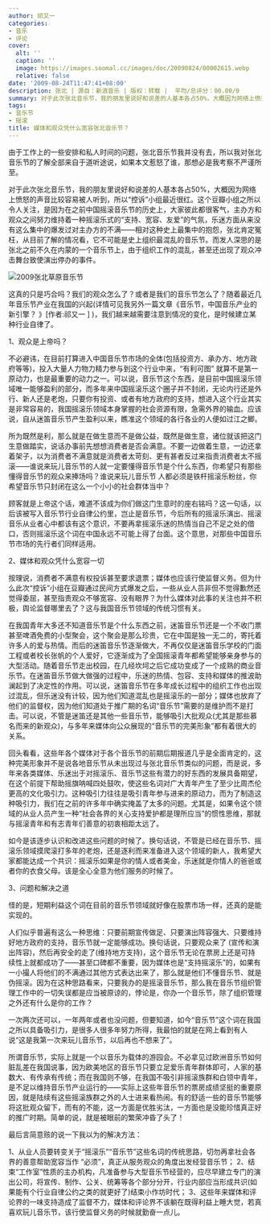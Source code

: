 ```yaml
---
author: 祁又一
categories:
- 音乐
- 评论
cover:
  alt: ''
  caption: ''
  image: https://images.soomal.cc/images/doc/20090824/00002615.webp
  relative: false
date: '2009-08-24T11:47:41+08:00'
description: 张北 | 源自：新浪音乐 | 版权：转载 |  平均/总评分：00.00/0
summary: 对于此次张北音乐节，我的朋友里说好和说差的人基本各占50%，大概因为网络上愤怒的声音比较容易被人听到，所以“控诉”小组最近很红。这个豆瓣小组之所以令人关注，是因为在之前中国摇滚音乐节的历史上，大家彼此都很客气，主办方和观众之间努力维持着一种摇滚乐式的“支持、宽容、友爱”的气氛，乐迷方面从来没有这么集中的爆发过对主办方的不满――相对这种史上最集中的抱怨，张北肯定冤枉，从目前了解的情况看，它不可能是史上组织最混乱的音乐节。而发人深思的是张北之前不久在内蒙的一个音乐节上，由于组织工作的混乱，甚至还出现了观众冲击舞台致使演出停办的事件
tags:
- 音乐节
- 摇滚
title: 媒体和观众凭什么宽容张北音乐节？
---
```


由于工作上的一些安排和私人时间的问题，张北音乐节我并没有去，所以我对张北音乐节的了解全部来自于道听途说，如果本文惹怒了谁，那想必是我考察不严谨所至。



对于此次张北音乐节，我的朋友里说好和说差的人基本各占50%，大概因为网络上愤怒的声音比较容易被人听到，所以“控诉”小组最近很红。这个豆瓣小组之所以令人关注，是因为在之前中国摇滚音乐节的历史上，大家彼此都很客气，主办方和观众之间努力维持着一种摇滚乐式的“支持、宽容、友爱”的气氛，乐迷方面从来没有这么集中的爆发过对主办方的不满――相对这种史上最集中的抱怨，张北肯定冤枉，从目前了解的情况看，它不可能是史上组织最混乱的音乐节。而发人深思的是张北之前不久在内蒙的一个音乐节上，由于组织工作的混乱，甚至还出现了观众冲击舞台致使演出停办的事件。



![2009张北草原音乐节](https://images.soomal.cc/images/doc/20090824/00002615.webp)



这真的只是巧合吗？我们的观众怎么了？或者是我们的音乐节怎么了？随着最近几年音乐节产业在我国的兴起(详情可见我另外一篇文章《音乐节，中国音乐产业的新引擎？ 》[作者:祁又一 ]
)，我们越来越需要注意到情况的变化，是时候建立某种行业自律了。



1、观众是上帝吗？



不必避讳，在目前打算进入中国音乐节市场的全体(包括投资方、承办方、地方政府等等)，投入大量人力物力精力参与到这个行业中来，“有利可图” 就算不是第一原动力，也是最重要的动力之一。可以说，音乐节这个东西，是目前中国摇滚乐领域唯一能够盈利的部分，而多年来中国摇滚乐这个圈子并不封闭，无论内行还是外行、新人还是老炮，只要你有投资、或者有地方政府的支持，想进入这个行业其实是非常容易的，我国摇滚乐领域本身掌握的社会资源有限，急需外界的输血。应该说，自从迷笛音乐节产生盈利以来，瞧准这个领域的各行各业的人便如过江之鲫。



所为既然是利，那么就是在做生意而不是做公益，既然是做生意，诸位就该把这门生意做踏实，说话办事前先想想消费者是否会满意。不要一边做着生意，一边还拿着架子，以为消费者不满意就是消费者太苛刻、更有甚者反过来指责消费者太不摇滚――谁说来玩儿音乐节的人就一定要懂得音乐节是个什么东西，你希望只有那些懂得音乐节的观众来捧场吗？谁说来玩儿音乐节 人都必须是铁杆摇滚乐粉丝，你希望音乐节只封闭在这么一个小小的社会群体当中？



顾客就是上帝这个话，难道不该成为你们做这门生意时的座右铭吗？这一句话，以后该被写入音乐节行业自律公约里，岂止是音乐节，今后所有的摇滚乐演出、摇滚音乐从业者心中都该有这个意识，不要再拿摇滚乐迷的热情当自己不足之处的借口，否则摇滚乐这个词在中国永远不可能上得了台面。这个意思，对那些中国音乐节市场的先行者们同样适用。



2、媒体和观众凭什么宽容一切



按理说，消费者不满意有权投诉甚至要求退票；媒体也应该行使监督义务。但为什么此次“控诉”小组在豆瓣通过民间方式爆发之后，一些从业人员非但不觉得歉然还觉得委屈，甚至指责观众不够宽容、没有眼界？为什么媒体对此事的关注也并不积极，舆论监督哪里去了？这与我国音乐节领域的传统习惯有关。



在我国青年大多还不知道音乐节是个什么东西之前，迷笛音乐节还是一个不收门票甚至啤酒免费的小型聚会，这个聚会是那么珍贵，它在中国是独一无二的，寄托着许多人的爱与热情。而后的迷笛音乐节逐渐做大，不再仅仅是迷笛音乐学校的门面工程或者校长张帆的个人爱好，它逐渐成为了全国摇滚青年都希望能够亲身参与的大型活动。随着音乐节走出校园，在几经坎坷之后它成功变成了一个成熟的商业音乐节。在迷笛音乐节做大做强的过程中，乐迷的热情、包容、支持和媒体的推波助澜起到了决定性的作用。可以说，迷笛音乐节在多年成长过程中的组织工作也出现过混乱，但乐迷没有计较，因为他们知道混乱也是摇滚乐的一部分；媒体也放弃了他们的监督权，因为他们知道处于推广期的名词“音乐节”需要的是维护而不是打击。可以说，不管是迷笛还是其他一些音乐节，能够吸引大批观众(尤其是那些慕名而来的新观众)，与多年来媒体向公众展现的“音乐节的完美形象”都有着很大的关系。



回头看看，这些年各个媒体对于各个音乐节的前期后期报道几乎是全面肯定的，这种完美形象并不是说各地音乐节从未出现过与张北音乐节类似的问题，而是说，多年来各类媒体、乐迷出于对摇滚乐、音乐节这些有潜力的好东西的发展具备期望，在这个前提下帮助摇旗呐喊四处鼓吹，使这些名词对广大青年产生了至少比周杰伦更高的文化吸引力。这种吸引力往往是吸引青年参与进来的原动力，而为了制造这种吸引力，我们在之前的许多年中确实掩盖了太多的问题。尤其是，如果令这个领域的从业人员产生一种“社会各界的关心支持爱护都是理所应当”的惯性思维，那就与摇滚青年和有志青年们善意的初衷相距太远了。



如今是该逐步认识和改进这些问题的时候了。换句话说，不管是已经在音乐节、摇滚乐领域摸爬滚打多年的老炮，还是逐利而来准备进入这个领域的新人，我希望大家都能达成一个共识：摇滚乐如果是你的情人或者美金，乐迷就是你情人的爸爸或者你的衣食父母。该是全心全意为他们服务的时候了。



3、问题和解决之道



怪的是，短期利益这个词在目前的音乐节领域就好像在股票市场一样，还真的是能实现的。



人们似乎普遍有这么一种思维：只要前期宣传做足、只要演出阵容强大、只要维持好地方政府的支持，音乐节就一定能够成功。换句话说，只要观众来了 (宣传和演出阵容)，然后再安全的走了(维持地方支持)，这个音乐节无论在票房上还是可持续性上就都成功了――甚至口碑都不重要，因为媒体也是“支持摇滚乐”的，如果有一小撮人将他们的不满通过其他方式表达出来了，那么就是他们不懂音乐节、就是伪摇滚。因为在这种思路看来，只要我办的是摇滚音乐节，那么我在音乐节组织管理工作中的一切失误都是应当被原谅的，悖论是，你办一个音乐节，除了组织管理之外还有什么是你的工作？



一次两次还可以，一年两年或者也没问题，但要知道，如今“音乐节”这个词在我国之所以具备吸引力，是很多人很多年努力所得，我最怕的就是在网上看到有人说“这是我第一次来玩儿音乐节，以后再也不想来了”。



所谓音乐节，实际上就是一个以音乐为载体的游园会。不必拿见过欧洲音乐节如何脏乱差在我国说事，因为欧美地区的音乐节只要立足爱乐青年群体即可，人家的基数大、有传承有传统；而在我国则不够，在我国不吸引非摇滚族群和白领中青年，是不足以维持音乐节产业运行的――实际上这些年音乐节的票房成绩坚挺的重要原因，就是陆续有这些摇滚族群之外的人士进来看热闹。有的舒适一些的音乐节能够将这批观众留下，而有的不能，这一方面是优胜劣汰，一方面也是没能珍惜真正好的推广时期。简单的说，就是被眼前的繁荣冲昏了头了！



最后言简意赅的说一下我以为的解决方法：



1、从业人员要转变关于“摇滚乐”“音乐节”这些名词的传统思路，切勿再拿社会各界的善意帮助宽容当作 “必须”，真正从服务观众的角度出发经营音乐节； 
2、结束“工作室”性质的主办机构，凡准备参与大型音乐节经营的，应尽早建立专门的演出公司，将宣传、制作、公关、统筹等各个部分分开，行业内部应当形成共识(如果能有个行业自律公约之类的就更好了)结束小作坊时代；
3、这些年来媒体和评论界的一味支持造成了监督不力，媒体和评论界不该躺在既得利益上睡大觉，若真喜欢玩儿音乐节，该行使监督义务的时候就勤奋一点儿。